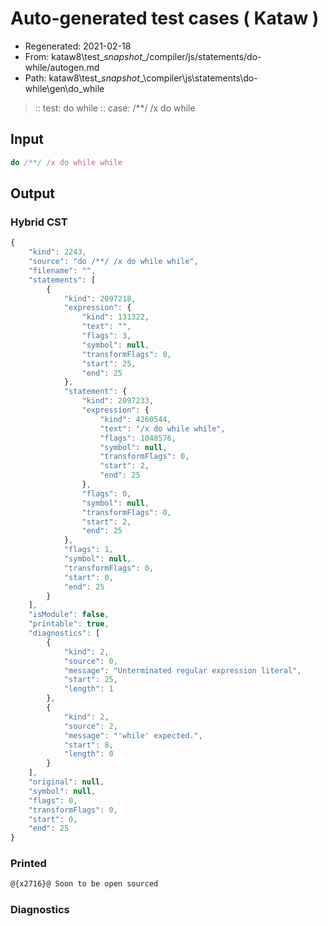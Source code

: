 # Auto-generated test cases ( Kataw )
- Regenerated: 2021-02-18
- From: kataw8\test\__snapshot__/compiler/js/statements/do-while/autogen.md
- Path: kataw8\test\__snapshot__\compiler\js\statements\do-while\gen\do_while
> :: test: do while
> :: case: /**/ /x do while
## Input

`````js
do /**/ /x do while while
`````

## Output

### Hybrid CST

```javascript
{
    "kind": 2243,
    "source": "do /**/ /x do while while",
    "filename": "",
    "statements": [
        {
            "kind": 2097218,
            "expression": {
                "kind": 131322,
                "text": "",
                "flags": 3,
                "symbol": null,
                "transformFlags": 0,
                "start": 25,
                "end": 25
            },
            "statement": {
                "kind": 2097233,
                "expression": {
                    "kind": 4260544,
                    "text": "/x do while while",
                    "flags": 1048576,
                    "symbol": null,
                    "transformFlags": 0,
                    "start": 2,
                    "end": 25
                },
                "flags": 0,
                "symbol": null,
                "transformFlags": 0,
                "start": 2,
                "end": 25
            },
            "flags": 1,
            "symbol": null,
            "transformFlags": 0,
            "start": 0,
            "end": 25
        }
    ],
    "isModule": false,
    "printable": true,
    "diagnostics": [
        {
            "kind": 2,
            "source": 0,
            "message": "Unterminated regular expression literal",
            "start": 25,
            "length": 1
        },
        {
            "kind": 2,
            "source": 2,
            "message": "'while' expected.",
            "start": 8,
            "length": 0
        }
    ],
    "original": null,
    "symbol": null,
    "flags": 0,
    "transformFlags": 0,
    "start": 0,
    "end": 25
}
```

### Printed

```javascript
@{x2716}@ Soon to be open sourced
```

### Diagnostics

```javascript

```

